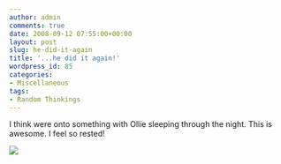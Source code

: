 ```yaml
---
author: admin
comments: true
date: 2008-09-12 07:55:00+00:00
layout: post
slug: he-did-it-again
title: '...he did it again!'
wordpress_id: 85
categories:
- Miscellaneous
tags:
- Random Thinkings
---
```


I think were onto something with Ollie sleeping through the night. This is awesome. I feel so rested!

![](https://blogger.googleusercontent.com/tracker/251139911615938991-2079580854757557048?l=www.outmumbered.com)
